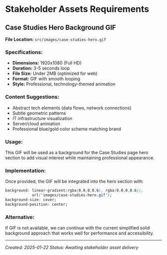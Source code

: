 # Stakeholder Assets Requirements

## Case Studies Hero Background GIF

**File Location:** `src/images/case-studies-hero.gif`

### Specifications:
- **Dimensions:** 1920x1080 (Full HD)
- **Duration:** 3-5 seconds loop
- **File Size:** Under 2MB (optimized for web)
- **Format:** GIF with smooth looping
- **Style:** Professional, technology-themed animation

### Content Suggestions:
- Abstract tech elements (data flows, network connections)
- Subtle geometric patterns
- IT infrastructure visualization
- Server/cloud animation
- Professional blue/gold color scheme matching brand

### Usage:
This GIF will be used as a background for the Case Studies page hero section to add visual interest while maintaining professional appearance.

### Implementation:
Once provided, the GIF will be integrated into the hero section with:
```css
background: linear-gradient(rgba(0,0,0,0.6), rgba(0,0,0,0.6)), 
            url('images/case-studies-hero.gif');
background-size: cover;
background-position: center;
```

### Alternative:
If GIF is not available, we can continue with the current simplified solid background approach that works well for performance and accessibility.

---
*Created: 2025-01-22*
*Status: Awaiting stakeholder asset delivery*